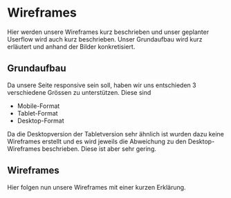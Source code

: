 # Wireframes
Hier werden unsere Wireframes kurz beschrieben und unser geplanter Userflow wird auch kurz beschrieben. Unser Grundaufbau wird kurz erläutert und anhand der Bilder konkretisiert.  

## Grundaufbau
Da unsere Seite responsive sein soll, haben wir uns entschieden 3 verschiedene Grössen zu unterstützen. Diese sind 
* Mobile-Format
* Tablet-Format
* Desktop-Format  

Da die Desktopversion der Tabletversion sehr ähnlich ist wurden dazu keine Wireframes erstellt und es wird jeweils die Abweichung zu den Desktop-Wireframes beschrieben. Diese ist aber sehr gering.

## Wireframes
Hier folgen nun unsere Wireframes mit einer kurzen Erklärung.
